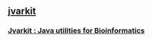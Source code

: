 ## [jvarkit](https://github.com/lindenb/jvarkit)
### [Jvarkit : Java utilities for Bioinformatics](http://lindenb.github.io/jvarkit/)

